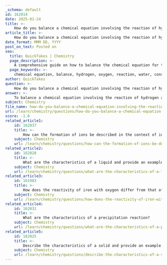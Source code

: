 ```yaml
---
_schema: default
id: 162014
date: 2025-01-24
title: >-
    How do you balance a chemical equation involving the reaction of hydrogen and oxygen?
article_title: >-
    How do you balance a chemical equation involving the reaction of hydrogen and oxygen?
date_format: MMM DD, YYYY
post_on_text: Posted on
seo:
  title: QuickTakes | Chemistry
  page_description: >-
    A comprehensive guide on how to balance the chemical equation for the reaction of hydrogen and oxygen to form water, including detailed steps and explanations.
  page_keywords: >-
    chemical equation, balance, hydrogen, oxygen, reaction, water, conservation of mass, H2, O2, H2O, coefficients, reactants, products, balancing steps
author: QuickTakes
question: >-
    How do you balance a chemical equation involving the reaction of hydrogen and oxygen?
answer: >-
    To balance a chemical equation involving the reaction of hydrogen and oxygen, you need to ensure that the number of atoms for each element is the same on both sides of the equation. This is essential for adhering to the law of conservation of mass.\n\nFor the reaction of hydrogen gas ($ \text{H}_2 $) with oxygen gas ($ \text{O}_2 $) to form water ($ \text{H}_2\text{O} $), the unbalanced equation is:\n\n$$\n\text{H}_2 + \text{O}_2 \rightarrow \text{H}_2\text{O}\n$$\n\n### Steps to Balance the Equation:\n\n1. **Count the Atoms**: \n   - On the left side (reactants), you have:\n     - 2 hydrogen atoms (from $ \text{H}_2 $)\n     - 2 oxygen atoms (from $ \text{O}_2 $)\n   - On the right side (products), you have:\n     - 2 hydrogen atoms (from $ \text{H}_2\text{O} $)\n     - 1 oxygen atom (from $ \text{H}_2\text{O} $)\n\n2. **Balance the Oxygen Atoms**: \n   - Since there are 2 oxygen atoms on the left and only 1 on the right, you need to adjust the coefficient of water. To balance the oxygen, you can place a coefficient of 2 in front of $ \text{H}_2\text{O} $:\n   \n   $$\n   \text{H}_2 + \text{O}_2 \rightarrow 2 \text{H}_2\text{O}\n   $$\n\n3. **Recount the Atoms**:\n   - Now, recalculate the number of atoms:\n     - Left side:\n       - 2 hydrogen atoms (from $ \text{H}_2 $)\n       - 2 oxygen atoms (from $ \text{O}_2 $)\n     - Right side:\n       - 4 hydrogen atoms (from $ 2 \text{H}_2\text{O} $)\n       - 2 oxygen atoms (from $ 2 \text{H}_2\text{O} $)\n\n4. **Balance the Hydrogen Atoms**:\n   - To balance the hydrogen atoms, you need to place a coefficient of 2 in front of $ \text{H}_2 $:\n   \n   $$\n   2 \text{H}_2 + \text{O}_2 \rightarrow 2 \text{H}_2\text{O}\n   $$\n\n5. **Final Check**:\n   - Now, recount the atoms:\n     - Left side:\n       - 4 hydrogen atoms (from $ 2 \text{H}_2 $)\n       - 2 oxygen atoms (from $ \text{O}_2 $)\n     - Right side:\n       - 4 hydrogen atoms (from $ 2 \text{H}_2\text{O} $)\n       - 2 oxygen atoms (from $ 2 \text{H}_2\text{O} $)\n\nBoth sides now have the same number of each type of atom, confirming that the equation is balanced.\n\n### Final Balanced Equation:\n$$\n2 \text{H}_2(g) + \text{O}_2(g) \rightarrow 2 \text{H}_2\text{O}(l)\n$$\n\nThis balanced equation indicates that two molecules of hydrogen gas react with one molecule of oxygen gas to produce two molecules of liquid water.
subject: Chemistry
file_name: how-do-you-balance-a-chemical-equation-involving-the-reaction-of-hydrogen-and-oxygen.md
url: /learn/chemistry/questions/how-do-you-balance-a-chemical-equation-involving-the-reaction-of-hydrogen-and-oxygen
score: -1.0
related_article1:
    id: 162037
    title: >-
        How can the formation of ions be described in the context of ionization?
    subject: Chemistry
    url: /learn/chemistry/questions/how-can-the-formation-of-ions-be-described-in-the-context-of-ionization
related_article2:
    id: 162028
    title: >-
        What are the characteristics of a liquid and provide an example.
    subject: Chemistry
    url: /learn/chemistry/questions/what-are-the-characteristics-of-a-liquid-and-provide-an-example
related_article3:
    id: 161983
    title: >-
        How does the reactivity of iron with oxygen differ from that of hydrogen with oxygen?
    subject: Chemistry
    url: /learn/chemistry/questions/how-does-the-reactivity-of-iron-with-oxygen-differ-from-that-of-hydrogen-with-oxygen
related_article4:
    id: 162031
    title: >-
        What are the characteristics of a precipitation reaction?
    subject: Chemistry
    url: /learn/chemistry/questions/what-are-the-characteristics-of-a-precipitation-reaction
related_article5:
    id: 162025
    title: >-
        Describe the characteristics of a solid and provide an example.
    subject: Chemistry
    url: /learn/chemistry/questions/describe-the-characteristics-of-a-solid-and-provide-an-example
---
```


&nbsp;